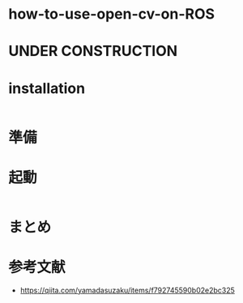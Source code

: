 # how-to-use-open-cv-on-ROS

# UNDER CONSTRUCTION
# installation 

```

```
# 準備

# 起動

```

```
# まとめ

# 参考文献
* https://qiita.com/yamadasuzaku/items/f792745590b02e2bc325